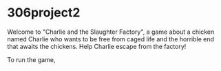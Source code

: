 # 306project2

Welcome to "Charlie and the Slaughter Factory", a game about a chicken named Charlie who wants to be free from caged life 
and the horrible end that awaits the chickens. Help Charlie escape from the factory!

To run the game,
